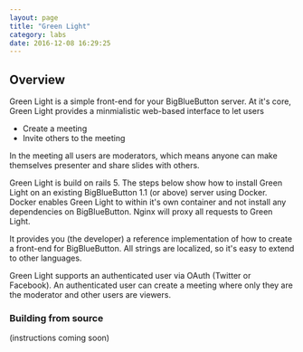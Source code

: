 ```yaml
---
layout: page
title: "Green Light"
category: labs
date: 2016-12-08 16:29:25
---
```


## Overview

Green Light is a simple front-end for your BigBlueButton server.  At it's core, Green Light provides a minmialistic web-based interface to let users
  
   * Create a meeting
   * Invite others to the meeting

 In the meeting all users are moderators, which means anyone can make themselves presenter and share slides with others.  

Green Light is build on rails 5.  The steps below show how to install Green Light on an existing BigBlueButton 1.1 (or above) server using Docker.  Docker enables Green Light to within it's own container and not install any dependencies on BigBlueButton.  Nginx will proxy all requests to Green Light.

It provides you (the developer) a reference implementation of how to create a front-end for BigBlueButton.  All strings are localized, so it's easy to extend to other languages.

Green Light supports an authenticated user via OAuth (Twitter or Facebook).  An authenticated user can create a meeting where only they are the moderator and other users are viewers.

### Building from source
(instructions coming soon)

